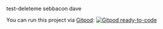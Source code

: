test-deleteme
sebbacon
dave

You can run this project via [Gitpod](https://gitpod.io): [![Gitpod ready-to-code](https://img.shields.io/badge/Gitpod-ready--to--code-908a85?logo=gitpod)](https://gitpod.io/#https://github.com/sebbacon/test-deleteme)

